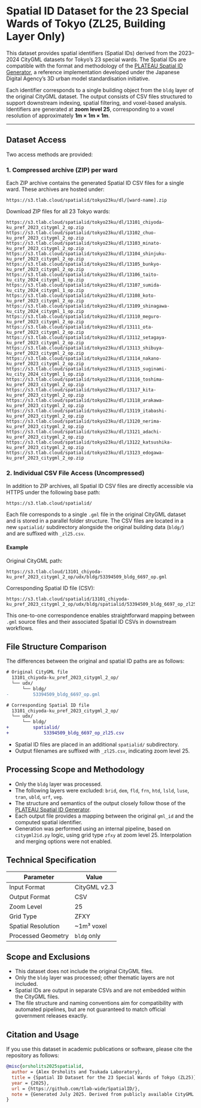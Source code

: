 # Spatial ID Dataset for the 23 Special Wards of Tokyo (ZL25, Building Layer Only)

This dataset provides spatial identifiers (Spatial IDs) derived from the 2023–2024 CityGML datasets for Tokyo’s 23 special wards. The Spatial IDs are compatible with the format and methodology of the [PLATEAU Spatial ID Generator](https://github.com/Project-PLATEAU/PLATEAU-generator-for-spatialid), a reference implementation developed under the Japanese Digital Agency’s 3D urban model standardisation initiative.

Each identifier corresponds to a single building object from the `bldg` layer of the original CityGML dataset. The output consists of CSV files structured to support downstream indexing, spatial filtering, and voxel-based analysis. Identifiers are generated at **zoom level 25**, corresponding to a voxel resolution of approximately **1m × 1m × 1m**.

---

## Dataset Access

Two access methods are provided:

### 1. Compressed archive (ZIP) per ward

Each ZIP archive contains the generated Spatial ID CSV files for a single ward. These archives are hosted under:

```text
https://s3.tlab.cloud/spatialid/tokyo23ku/dl/[ward-name].zip
```

Download ZIP files for all 23 Tokyo wards:

```text
https://s3.tlab.cloud/spatialid/tokyo23ku/dl/13101_chiyoda-ku_pref_2023_citygml_2_op.zip
https://s3.tlab.cloud/spatialid/tokyo23ku/dl/13102_chuo-ku_pref_2023_citygml_2_op.zip
https://s3.tlab.cloud/spatialid/tokyo23ku/dl/13103_minato-ku_pref_2023_citygml_2_op.zip
https://s3.tlab.cloud/spatialid/tokyo23ku/dl/13104_shinjuku-ku_pref_2023_citygml_2_op.zip
https://s3.tlab.cloud/spatialid/tokyo23ku/dl/13105_bunkyo-ku_pref_2023_citygml_2_op.zip
https://s3.tlab.cloud/spatialid/tokyo23ku/dl/13106_taito-ku_city_2024_citygml_1_op.zip
https://s3.tlab.cloud/spatialid/tokyo23ku/dl/13107_sumida-ku_city_2024_citygml_1_op.zip
https://s3.tlab.cloud/spatialid/tokyo23ku/dl/13108_koto-ku_pref_2023_citygml_2_op.zip
https://s3.tlab.cloud/spatialid/tokyo23ku/dl/13109_shinagawa-ku_city_2024_citygml_1_op.zip
https://s3.tlab.cloud/spatialid/tokyo23ku/dl/13110_meguro-ku_pref_2023_citygml_2_op.zip
https://s3.tlab.cloud/spatialid/tokyo23ku/dl/13111_ota-ku_pref_2023_citygml_2_op.zip
https://s3.tlab.cloud/spatialid/tokyo23ku/dl/13112_setagaya-ku_pref_2023_citygml_2_op.zip
https://s3.tlab.cloud/spatialid/tokyo23ku/dl/13113_shibuya-ku_pref_2023_citygml_2_op.zip
https://s3.tlab.cloud/spatialid/tokyo23ku/dl/13114_nakano-ku_pref_2023_citygml_2_op.zip
https://s3.tlab.cloud/spatialid/tokyo23ku/dl/13115_suginami-ku_city_2024_citygml_1_op.zip
https://s3.tlab.cloud/spatialid/tokyo23ku/dl/13116_toshima-ku_pref_2023_citygml_2_op.zip
https://s3.tlab.cloud/spatialid/tokyo23ku/dl/13117_kita-ku_pref_2023_citygml_2_op.zip
https://s3.tlab.cloud/spatialid/tokyo23ku/dl/13118_arakawa-ku_pref_2023_citygml_2_op.zip
https://s3.tlab.cloud/spatialid/tokyo23ku/dl/13119_itabashi-ku_pref_2023_citygml_2_op.zip
https://s3.tlab.cloud/spatialid/tokyo23ku/dl/13120_nerima-ku_pref_2023_citygml_2_op.zip
https://s3.tlab.cloud/spatialid/tokyo23ku/dl/13121_adachi-ku_pref_2023_citygml_2_op.zip
https://s3.tlab.cloud/spatialid/tokyo23ku/dl/13122_katsushika-ku_pref_2023_citygml_2_op.zip
https://s3.tlab.cloud/spatialid/tokyo23ku/dl/13123_edogawa-ku_pref_2023_citygml_2_op.zip
```

### 2. Individual CSV File Access (Uncompressed)

In addition to ZIP archives, all Spatial ID CSV files are directly accessible via HTTPS under the following base path:

```
https://s3.tlab.cloud/spatialid/
```

Each file corresponds to a single `.gml` file in the original CityGML dataset and is stored in a parallel folder structure. The CSV files are located in a new `spatialid/` subdirectory alongside the original building data (`bldg/`) and are suffixed with `_zl25.csv`.

#### Example

Original CityGML path:

```
https://s3.tlab.cloud/13101_chiyoda-ku_pref_2023_citygml_2_op/udx/bldg/53394509_bldg_6697_op.gml
```

Corresponding Spatial ID file (CSV):

```
https://s3.tlab.cloud/spatialid/13101_chiyoda-ku_pref_2023_citygml_2_op/udx/bldg/spatialid/53394509_bldg_6697_op_zl25.csv
```

This one-to-one correspondence enables straightforward mapping between `.gml` source files and their associated Spatial ID CSVs in downstream workflows.


## File Structure Comparison

The differences between the original and spatial ID paths are as follows:

```diff
# Original CityGML file
  13101_chiyoda-ku_pref_2023_citygml_2_op/
  └── udx/
      └── bldg/
-         53394509_bldg_6697_op.gml

# Corresponding Spatial ID file
  13101_chiyoda-ku_pref_2023_citygml_2_op/
  └── udx/
      └── bldg/
+         spatialid/
+             53394509_bldg_6697_op_zl25.csv
```



- Spatial ID files are placed in an additional `spatialid/` subdirectory.
- Output filenames are suffixed with `_zl25.csv`, indicating zoom level 25.



## Processing Scope and Methodology

- Only the `bldg` layer was processed.
- The following layers were excluded: `brid`, `dem`, `fld`, `frn`, `htd`, `lsld`, `luse`, `tran`, `ubld`, `urf`, `veg`.
- The structure and semantics of the output closely follow those of the [PLATEAU Spatial ID Generator](https://github.com/Project-PLATEAU/PLATEAU-generator-for-spatialid).
- Each output file provides a mapping between the original `gml_id` and the computed spatial identifier.
- Generation was performed using an internal pipeline, based on `citygml2id.py` logic, using grid type `zfxy` at zoom level 25. Interpolation and merging options were not enabled.



## Technical Specification

| Parameter            | Value        |
|----------------------|--------------|
| Input Format         | CityGML v2.3 |
| Output Format        | CSV          |
| Zoom Level           | 25           |
| Grid Type            | ZFXY         |
| Spatial Resolution   | ~1m³ voxel   |
| Processed Geometry   | `bldg` only  |



## Scope and Exclusions

- This dataset does not include the original CityGML files.
- Only the `bldg` layer was processed; other thematic layers are not included.
- Spatial IDs are output in separate CSVs and are not embedded within the CityGML files.
- The file structure and naming conventions aim for compatibility with automated pipelines, but are not guaranteed to match official government releases exactly.



## Citation and Usage

If you use this dataset in academic publications or software, please cite the repository as follows:

```bibtex
@misc{orsholits2025spatialid, 
  author = {Alex Orsholits and Tsukada Laboratory},
  title = {Spatial ID Dataset for the 23 Special Wards of Tokyo (ZL25)},
  year = {2025}, 
  url = {https://github.com/tlab-wide/SpatialID/},
  note = {Generated July 2025. Derived from publicly available CityGML data from the Project PLATEAU dataset.} 
}
```

